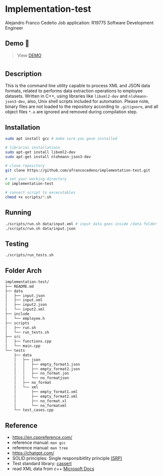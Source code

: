 # Implementation-test
Alejandro Franco Cedeño 
Job application: R19775 Software Development Engineer

## Demo 🍿
> View [DEMO](https://app.screencast.com/HeCXsnw3Ifnwc)  
#

## Description
This is the command line utility capable to process XML and JSON data formats, related to performs data extraction operations to employee datasets. Written in C++, using libraries like `libxml2-dev` and `nlohmann-json3-dev`, also, Unix shell scripts included for automation. Please note, binary files are not loaded to the repository according to `.gitignore`, and all object files `*.o` are ignored and removed during compilation step.

## Installation
```bash
sudo apt install gcc # make sure you gave installed 

# libraries installations
sudo apt-get install libxml2-dev
sudo apt-get install nlohmann-json3-dev

# clone repository
git clone https://github.com/afrancocedeno/implementation-test.git

# set your working directory
cd implementation-test

# convert script to excecutables
chmod +x scripts/*.sh
```

## Running
```bash
./scripts/run.sh data/input.xml # input data goes inside /data folder
./scripts/run.sh data/input.json
```

## Testing
```bash
./scripts/run_tests.sh
```

## Folder Arch
```bash
implementation-test/
├── README.md
├── data
│   ├── input.json
│   ├── input.xml
│   ├── input2.json
│   └── input2.xml
├── include
│   └── employee.h
├── scripts
│   ├── run.sh
│   └── run_tests.sh
├── src
│   ├── functions.cpp
│   └── main.cpp
└── tests
    ├── data
    │   ├── json
    │   │   ├── empty_format1.json
    │   │   ├── empty_format2.json
    │   │   ├── no_format.jon
    │   │   └── no_formatjson
    │   ├── no_format
    │   └── xml
    │       ├── empty_format1.xml
    │       ├── empty_format2.xml
    │       ├── no_format.xl
    │       └── no_formatxml
    └── test_cases.cpp
```

## Reference
- https://en.cppreference.com/
- reference manual: `man gcc`
- reference manual: `man tree`
- https://chatgpt.com/
- SOLID principles: Single responsibitlity principle [(SRP)](https://www.freecodecamp.org/news/solid-principles-single-responsibility-principle-explained/)
- Test standard library: [cassert](https://en.cppreference.com/w/cpp/header/cassert)
- read XML data from c++ [Microsoft Docs](https://learn.microsoft.com/en-us/troubleshoot/developer/visualstudio/cpp/language-compilers/read-xml-data-from-file)
